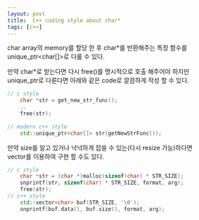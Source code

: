 ```yaml
---
layout: post
title:  C++ coding style about char*
tags: [c++] 
---
```


char array의 memory를 할당 한 후 char*를 반환해주는 특정 함수를  
unique_ptr<char[]>로 다룰 수 있다.

만약 char*로 받는다면 다시 free()를 명시적으로 호출 해주어야 하지만  
unique_ptr로 다룬다면 아래와 같은 code로 깔끔하게 작성 할 수 있다.  

``` cpp
// c style
    char *str = get_new_str_func();
    ..
    free(str);
    
// modern c++ style
    std::unique_ptr<char[]> str(getNewStrFunc());
``` 

만약 size를 알고 있거나 넉넉하게 잡을 수 있는(다시 resize 가능)하다면  
vector를 이용하여 구현 할 수도 있다.

```cpp
// c style
    char *str = (char *)malloc(sizeof(char) * STR_SIZE);
    snprintf(str, sizeof(char) * STR_SIZE, format, arg);
    free(str);
// c++ style
    std::vector<char> buf(STR_SIZE, '\0');
    snprintf(buf.data(), buf.size(), format, arg);
``` 
